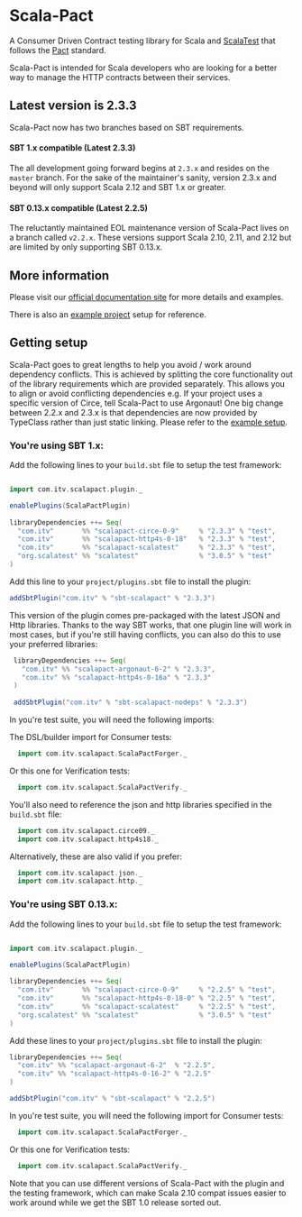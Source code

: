 # Scala-Pact

A Consumer Driven Contract testing library for Scala and [ScalaTest](http://www.scalatest.org/) that follows the [Pact](https://docs.pact.io/) standard.

Scala-Pact is intended for Scala developers who are looking for a better way to manage the HTTP contracts between their services.

## Latest version is 2.3.3

Scala-Pact now has two branches based on SBT requirements.

#### SBT 1.x compatible (Latest 2.3.3)

The all development going forward begins at `2.3.x` and resides on the `master` branch.
For the sake of the maintainer's sanity, version 2.3.x and beyond will only support Scala 2.12 and SBT 1.x or greater.

#### SBT 0.13.x compatible (Latest 2.2.5)

The reluctantly maintained EOL maintenance version of Scala-Pact lives on a branch called `v2.2.x`.
These versions support Scala 2.10, 2.11, and 2.12 but are limited by only supporting SBT 0.13.x.

## More information

Please visit our [official documentation site](http://io.itv.com/scala-pact/) for more details and examples.

There is also an [example project](http://io.itv.com/scala-pact/examples/index.html) setup for reference.

## Getting setup

Scala-Pact goes to great lengths to help you avoid / work around dependency conflicts. 
This is achieved by splitting the core functionality out of the library requirements which are provided separately. This allows you to align or avoid conflicting dependencies e.g. If your project uses a specific version of Circe, tell Scala-Pact to use Argonaut!
One big change between 2.2.x and 2.3.x is that dependencies are now provided by TypeClass rather than just static linking. Please refer to the [example setup](https://github.com/ITV/scala-pact/tree/master/example).

### You're using SBT 1.x:

Add the following lines to your `build.sbt` file to setup the test framework:
```scala

import com.itv.scalapact.plugin._

enablePlugins(ScalaPactPlugin)
        
libraryDependencies ++= Seq(
  "com.itv"       %% "scalapact-circe-0-9"     % "2.3.3" % "test",
  "com.itv"       %% "scalapact-http4s-0-18"   % "2.3.3" % "test",
  "com.itv"       %% "scalapact-scalatest"     % "2.3.3" % "test",
  "org.scalatest" %% "scalatest"               % "3.0.5" % "test"
)
```

Add this line to your `project/plugins.sbt` file to install the plugin:
```scala
addSbtPlugin("com.itv" % "sbt-scalapact" % "2.3.3")
```
This version of the plugin comes pre-packaged with the latest JSON and Http libraries.
Thanks to the way SBT works, that one plugin line will work in most cases, but if you're still having conflicts, you can also do this to use your preferred libraries:

```scala
 libraryDependencies ++= Seq(
   "com.itv" %% "scalapact-argonaut-6-2" % "2.3.3",
   "com.itv" %% "scalapact-http4s-0-16a" % "2.3.3"
 )
 
 addSbtPlugin("com.itv" % "sbt-scalapact-nodeps" % "2.3.3")
```

In you're test suite, you will need the following imports:

The DSL/builder import for Consumer tests:
```scala
  import com.itv.scalapact.ScalaPactForger._
```
Or this one for Verification tests:
```scala
  import com.itv.scalapact.ScalaPactVerify._
``` 
You'll also need to reference the json and http libraries specified in the `build.sbt` file:
```scala
  import com.itv.scalapact.circe09._
  import com.itv.scalapact.http4s18._
```
Alternatively, these are also valid if you prefer:
```scala
  import com.itv.scalapact.json._
  import com.itv.scalapact.http._
```


### You're using SBT 0.13.x:

Add the following lines to your `build.sbt` file to setup the test framework:
```scala

import com.itv.scalapact.plugin._

enablePlugins(ScalaPactPlugin)
        
libraryDependencies ++= Seq(
  "com.itv"       %% "scalapact-circe-0-9"     % "2.2.5" % "test",
  "com.itv"       %% "scalapact-http4s-0-18-0" % "2.2.5" % "test",
  "com.itv"       %% "scalapact-scalatest"     % "2.2.5" % "test",
  "org.scalatest" %% "scalatest"               % "3.0.5" % "test"
)
```

Add these lines to your `project/plugins.sbt` file to install the plugin:
```scala
libraryDependencies ++= Seq(
  "com.itv" %% "scalapact-argonaut-6-2"  % "2.2.5",
  "com.itv" %% "scalapact-http4s-0-16-2" % "2.2.5"
)

addSbtPlugin("com.itv" % "sbt-scalapact" % "2.2.5")
```
In you're test suite, you will need the following import for Consumer tests:
```scala
  import com.itv.scalapact.ScalaPactForger._
```
Or this one for Verification tests:
```scala
  import com.itv.scalapact.ScalaPactVerify._
``` 

Note that you can use different versions of Scala-Pact with the plugin and the testing framework, which can make Scala 2.10 compat issues easier to work around while we get the SBT 1.0 release sorted out.
